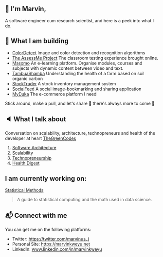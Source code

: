  ## :wave: I'm Marvin,

 A software engineer cum research scientist, and here is a peek into what I do.

## :construction_worker: What I am building

 - [ColorDetect](https://colordetect.readthedocs.io/en/latest/colordetect.html)
 Image and color detection and recognition algorithms
 - [The AssessMe Project](https://github.com/MarvinKweyu/AssessMe)
 The classroom testing experience brought online.
 - [Masomo](https://github.com/MarvinKweyu/masomo)
An e-learning platform. Organise modules, courses and subjects with dynamic content between video and text.
- [TambuaShamba](https://github.com/MarvinKweyu/tambua-shamba/)
 Understanding the health of a farm based on soil organic carbon
 - [StockTrader](https://github.com/MarvinKweyu/stock-trader)
 A stock inventory management system
 - [SocialFeed](https://github.com/MarvinKweyu/social-feed)
 A social image-bookmarking and sharing application 
 - [MyDuka](https://github.com/MarvinKweyu/myduka)
 The e-commerce platform I need
 
 
 Stick around, make a pull, and let's share :rocket: there's always more to come :construction_worker:
 
 
 ## :speaker: What I talk about
 
 Conversation on scalability, architecture, technopreneurs and health of the developer at heart
 [TheGreenCodes](https://thegreencodes.com/)
 
1. [Software Architecture](https://thegreencodes.com/series/architectural-patterns)
2. [Scalability](https://thegreencodes.com/going-enterprise-and-its-aftermath)
3. [Technopreneurship](https://thegreencodes.com/series/the-entrepreneur)
4. [Health Digest](https://thegreencodes.com/series/health-digest)

## I am currently working on:
[Statistical Methods](https://marvin-kweyu.gitbook.io/statistical-methods)
> A guide to statistical computing and the math used in data science.

 ## :mailbox_with_mail: Connect with me
 
 You can get me on the following platforms:
 
 - Twitter: https://twitter.com/marvinus_j
 - Personal Site: https://marvinkweyu.net
 - LinkedIn: www.linkedin.com/in/marvinkweyu
 
